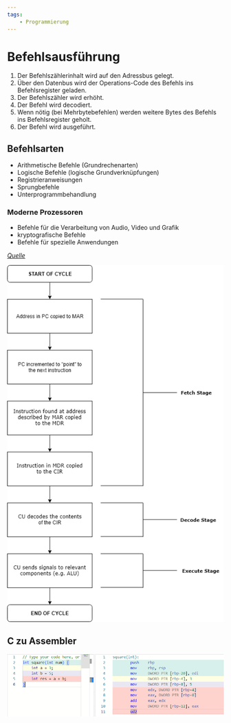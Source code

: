 ```yaml
---
tags:
    - Programmierung
---
```


# Befehlsausführung

1. Der Befehlszählerinhalt wird auf den Adressbus gelegt.
2. Über den Datenbus wird der Operations-Code des Befehls ins Befehlsregister geladen.
3. Der Befehlszähler wird erhöht.
4. Der Befehl wird decodiert.
5. Wenn nötig (bei Mehrbytebefehlen) werden weitere Bytes des Befehls ins Befehlsregister geholt.
6. Der Befehl wird ausgeführt.

## Befehlsarten

-   Arithmetische Befehle (Grundrechenarten)
-   Logische Befehle (logische Grundverknüpfungen)
-   Registrieranweisungen
-   Sprungbefehle
-   Unterprogrammbehandlung

### Moderne Prozessoren 

-   Befehle für die Verarbeitung von Audio, Video und Grafik
-   kryptografische Befehle
-   Befehle für spezielle Anwendungen

_[Quelle](https://www.elektronik-kompendium.de/sites/com/1310171.htm)_

![Ausführungsablauf](Fetch-Decode-Execute_Cycle.png)

## C zu Assembler

![C zu Assemlber](CinAssembler.png)

